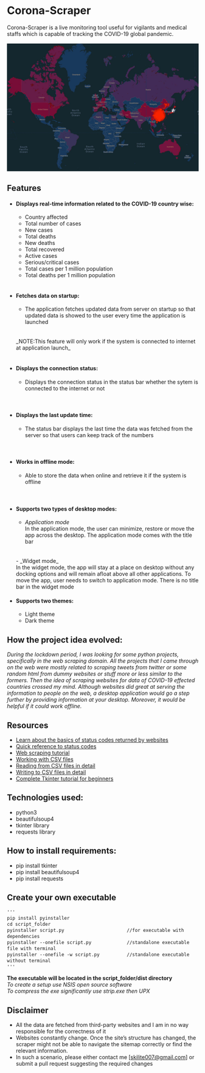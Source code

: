 # Corona-Scraper
Corona-Scraper is a live monitoring tool useful for vigilants and medical staffs which is capable of tracking the COVID-19 global pandemic.
<br>
<br>
![Coronovirus](./coronavirus.jpg)

## Features
- #### Displays real-time information related to the COVID-19 country wise:
  - Country affected
  - Total number of cases
  - New cases
  - Total deaths
  - New deaths
  - Total recovered
  - Active cases
  - Serious/critical cases
  - Total cases per 1 million population
  - Total deaths per 1 million population
  <br>

- #### Fetches data on startup:
  - The application fetches updated data from server on startup so that updated data is showed to the user every time the application is launched
  <br>
  <br>
  _NOTE:This feature will only work if the system is connected to internet at application launch_
  <br>
  <br>
- #### Displays the connection status:
  - Displays the connection status in the status bar whether the sytem is connected to the internet or not
  <br>
  <br>
- #### Displays the last update time:
  - The status bar displays the last time the data was fetched from the server so that users can keep track of the numbers
  <br>
  <br>
- #### Works in offline mode:
  - Able to store the data when online and retrieve it if the system is offline
  <br>
  <br>
- #### Supports two types of desktop modes:
  - _Application mode_ <br>
    In the application mode, the user can minimize, restore or move the app across the desktop. The application mode comes with the title bar
  <br>
  <br>
  - _Widget mode_ <br>
    In the widget mode, the app will stay at a place on desktop without any docking options and will remain afloat above all other applications. To move the app, user needs to switch to application mode. There is no title bar in the widget mode

- #### Supports two themes:
  - Light theme
  - Dark theme


## How the project idea evolved:
_During the lockdown period, I was looking for some python projects, specifically in the web scraping domain. All the projects that I came through on the web were mostly related to scraping tweets from twitter or some random html from dummy websites or stuff more or less similar to the formers. Then the idea of scraping websites for data of COVID-19 effected countries crossed my mind. Although websites did great at serving the information to people on the web, a desktop application would go a step further by providing information at your desktop. Moreover, it would be helpful if it could work offline._


## Resources
- [Learn about the basics of status codes returned by websites]("https://kinsta.com/blog/http-status-codes/")
- [Quick reference to status codes]("https://www.restapitutorial.com/httpstatuscodes.html")
- [Web scraping tutorial]("https://realpython.com/beautiful-soup-web-scraper-python/")
- [Working with CSV files]("https://www.programiz.com/python-programming/csv")
- [Reading from CSV files in detail]("https://www.programiz.com/python-programming/reading-csv-files")
- [Writing to CSV files in detail]("https://www.programiz.com/python-programming/writing-csv-files")
- [Complete Tkinter tutorial for beginners]("https://www.youtube.com/watch?v=YXPyB4XeYLA")

## Technologies used:
  - python3
  - beautifulsoup4
  - tkinter library
  - requests library

## How to install requirements:
  - pip install tkinter
  - pip install beautifulsoup4
  - pip install requests
    
## Create your own executable
    '''
    pip install pyinstaller
    cd script_folder
    pyinstaller script.py                       //for executable with dependencies
    pyinstaller --onefile script.py             //standalone executable file with terminal
    pyinstaller --onefile -w script.py          //standalone executable without terminal
    '''
    
**The executable will be located in the script_folder/dist directory**
<br>
_To create a setup use NSIS open source software_
<br>
_To compress the exe significantly use strip.exe then UPX_

## Disclaimer
- All the data are fetched from third-party websites and I am in no way responsible for the correctness of it
- Websites constantly change. Once the site’s structure has changed, the scraper might not be able to navigate the sitemap correctly or find the relevant information.
- In such a scenario, please either contact me [skilite007@gmail.com] or submit a pull request suggesting the required changes 